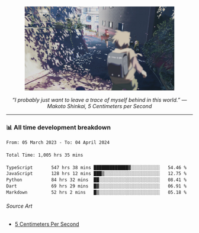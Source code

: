 <p align="center"><img src="asset/header.jpg" width="80%"/></p>
<p align="center"><i>“I probably just want to leave a trace of myself behind in this world.” ― Makoto Shinkai, 5 Centimeters per Second</i></p>

---
<!--
<details>
  <summary>📃 My Resume</summary>

### Education

- 📖 **Computer Science**\
📆 10/2021 - present\
📍 **Thang Long University** - Hoang Mai, Hanoi, Vietnam

### Experience

<img align="right" src="https://img.shields.io/badge/Figma-F24E1E?style=flat&logo=figma&logoColor=white"/>
<img align="right" src="https://img.shields.io/badge/node.js-6DA55F?style=flat&logo=node.js&logoColor=white"/>
<img align="right" src="https://img.shields.io/badge/Next.js-black?style=flat&logo=next.js&logoColor=white"/>
<img align="right" src="https://img.shields.io/badge/TypeScript-007ACC?style=flat&logo=typescript&logoColor=white"/>


- 👨‍💻 **Frontend Web Intern**\
📆 07/2023 - present\
📍 **MQ ICT Solutions** - Hoang Mai, Hanoi, Vietnam
</details> 
-->

### 📊 All time development breakdown

<!--START_SECTION:waka-->

```txt
From: 05 March 2023 - To: 04 April 2024

Total Time: 1,005 hrs 35 mins

TypeScript       547 hrs 38 mins █████████████▓░░░░░░░░░░░   54.46 %
JavaScript       128 hrs 12 mins ███▒░░░░░░░░░░░░░░░░░░░░░   12.75 %
Python           84 hrs 32 mins  ██░░░░░░░░░░░░░░░░░░░░░░░   08.41 %
Dart             69 hrs 29 mins  █▓░░░░░░░░░░░░░░░░░░░░░░░   06.91 %
Markdown         52 hrs 2 mins   █▒░░░░░░░░░░░░░░░░░░░░░░░   05.18 %
```

<!--END_SECTION:waka-->

###### Source Art

-  [5 Centimeters Per Second](https://wallhaven.cc/w/nrowq1)

